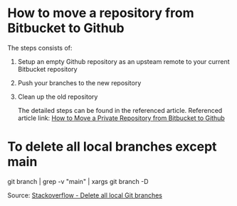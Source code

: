 # How to move a repository from Bitbucket to Github


The steps consists of:

1. Setup an empty Github repository as an upsteam remote to your current Bitbucket repository
2. Push your branches to the new repository
3. Clean up the old repository
   
   
   The detailed steps can be found in the referenced article.
   Referenced article link: [How to Move a Private Repository from Bitbucket to Github](https://medium.com/collaborne-engineering/how-to-migrate-a-private-repository-from-bitbucket-to-github-6cddedd5d73)



# To delete all local branches except main


git branch | grep -v "main" | xargs git branch -D


Source: [Stackoverflow - Delete all local Git branches](https://stackoverflow.com/a/26152200)
